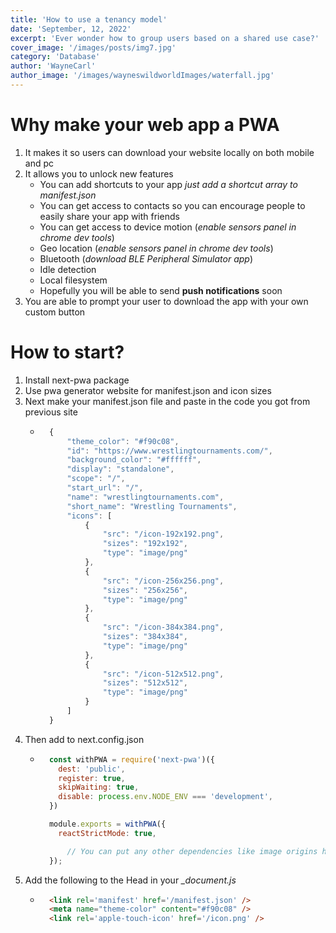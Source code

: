 ```yaml
---
title: 'How to use a tenancy model'
date: 'September, 12, 2022'
excerpt: 'Ever wonder how to group users based on a shared use case?'
cover_image: '/images/posts/img7.jpg'
category: 'Database'
author: 'WayneCarl'
author_image: '/images/wayneswildworldImages/waterfall.jpg'
---
```


# Why make your web app a PWA
1. It makes it so users can download your website locally on both mobile and pc
2. It allows you to unlock new features
    - You can add shortcuts to your app *just add a shortcut array to manifest.json*
    - You can get access to contacts so you can encourage people to easily share your app with friends
    - You can get access to device motion (*enable sensors panel in chrome dev tools*)
    - Geo location (*enable sensors panel in chrome dev tools*)
    - Bluetooth (*download BLE Peripheral Simulator app*)
    - Idle detection
    - Local filesystem
    - Hopefully you will be able to send **push notifications** soon
3. You are able to prompt your user to download the app with your own custom button

# How to start?
1. Install next-pwa package
2. Use pwa generator website for manifest.json and icon sizes
3. Next make your manifest.json file and paste in the code you got from previous site
    - ```javascript
        {
            "theme_color": "#f90c08",
            "id": "https://www.wrestlingtournaments.com/",
            "background_color": "#ffffff",
            "display": "standalone",
            "scope": "/",
            "start_url": "/",
            "name": "wrestlingtournaments.com",
            "short_name": "Wrestling Tournaments",
            "icons": [
                {
                    "src": "/icon-192x192.png",
                    "sizes": "192x192",
                    "type": "image/png"
                },
                {
                    "src": "/icon-256x256.png",
                    "sizes": "256x256",
                    "type": "image/png"
                },
                {
                    "src": "/icon-384x384.png",
                    "sizes": "384x384",
                    "type": "image/png"
                },
                {
                    "src": "/icon-512x512.png",
                    "sizes": "512x512",
                    "type": "image/png"
                }
            ]
        }
        ```
4. Then add to next.config.json
    - ```javascript
        const withPWA = require('next-pwa')({
          dest: 'public',
          register: true,
          skipWaiting: true,
          disable: process.env.NODE_ENV === 'development',
        })

        module.exports = withPWA({
          reactStrictMode: true,

            // You can put any other dependencies like image origins here
        });
        ```
5. Add the following to the Head in your *_document.js*
    - ```html
        <link rel='manifest' href='/manifest.json' />
        <meta name="theme-color" content="#f90c08" />
        <link rel='apple-touch-icon' href='/icon.png' />
        ```